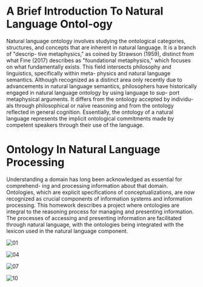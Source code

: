 # A Brief Introduction To Natural Language Ontol-ogy

Natural language ontology involves studying the ontological categories, structures,
and concepts that are inherent in natural language. It is a branch of "descrip-
tive metaphysics," as coined by Strawson (1959), distinct from what Fine (2017)
describes as "foundational metaphysics," which focuses on what fundamentally
exists. This field intersects philosophy and linguistics, specifically within meta-
physics and natural language semantics. Although recognized as a distinct area
only recently due to advancements in natural language semantics, philosophers
have historically engaged in natural language ontology by using language to sup-
port metaphysical arguments. It differs from the ontology accepted by individu-
als through philosophical or naïve reasoning and from the ontology reflected in
general cognition. Essentially, the ontology of a natural language represents the
implicit ontological commitments made by competent speakers through their use
of the language.

# Ontology In Natural Language Processing

Understanding a domain has long been acknowledged as essential for comprehend-
ing and processing information about that domain. Ontologies, which are explicit
specifications of conceptualizations, are now recognized as crucial components
of information systems and information processing. This homework describes a
project where ontologies are integral to the reasoning process for managing and
presenting information. The processes of accessing and presenting information
are facilitated through natural language, with the ontologies being integrated with
the lexicon used in the natural language component.

![01](https://github.com/SinaHeydari76/NLP-Ontology-Representation-a-small-task-on-asmall-corpus-/assets/167607101/ec53d032-e5d2-4731-a8b7-c5ba1f28e362)

![04](https://github.com/SinaHeydari76/NLP-Ontology-Representation-a-small-task-on-asmall-corpus-/assets/167607101/f5636a61-2436-4190-b6bc-2aae0ddb14f9)

![07](https://github.com/SinaHeydari76/NLP-Ontology-Representation-a-small-task-on-asmall-corpus-/assets/167607101/310bd74a-a2cd-43ea-a179-37decc55e864)

![10](https://github.com/SinaHeydari76/NLP-Ontology-Representation-a-small-task-on-asmall-corpus-/assets/167607101/b37e3c74-0899-4a1e-b92f-e8819eb8c41d)

